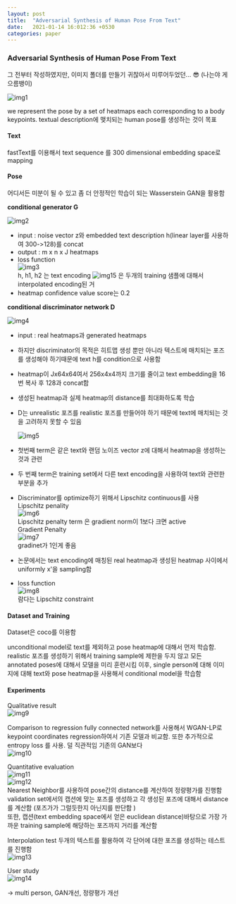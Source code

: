 ```yaml
---
layout: post
title:  "Adversarial Synthesis of Human Pose From Text"
date:   2021-01-14 16:012:36 +0530
categories: paper
---
```


### Adversarial Synthesis of Human Pose From Text

그 전부터 작성하였지만, 이미지 폴더를 만들기 귀찮아서 미루어두었던... 😎 (나는야 게으름뱅이)

![img1](/assets/post/post2/img1_.png)

we represent the pose by a set of heatmaps each corresponding to a body keypoints.
textual description에 맺치되는 human pose를 생성하는 것이 목표 

#### Text

fastText를 이용해서 text sequence 를 300 dimensional embedding space로 mapping 

#### Pose

어디서든 미분이 될 수 있고 좀 더 안정적인 학습이 되는 Wasserstein GAN을 활용함 

**conditional generator G**

![img2](/assets/post/post2/img2_.png)  

* input : noise vector z와 embedded text description h(linear layer를 사용하여 300->128)를 concat
* output : m x n x J heatmaps 
* loss function  
  ![img3](/assets/post/post2/img3_.png)  
  h, h1, h2 는 text encoding ![img15](/assets/post/post2/img15.png)  은 두개의 training 샘플에 대해서 interpolated encoding된 거
* heatmap confidence value score는 0.2

**conditional discriminator network D**

![img4](/assets/post/post2/img4_.png)  

* input : real heatmaps과 generated heatmaps

* 하지만 discriminator의 목적은 히트맵 생성 뿐만 아니라 텍스트에 매치되는 포즈를 생성해야 하기때문에 text h를 condition으로 사용함 

* heatmap이 Jx64x64여서 256x4x4까지 크기를 줄이고 text embedding을 16번 복사 후 128과 concat함 

* 생성된 heatmap과 실제 heatmap의 distance를 최대화하도록 학습 

* D는 unrealistic 포즈를 realistic 포즈를 만들어야 하기 때문에 text에 매치되는 것을 고려하지 못할 수 있음  

  ![img5](/assets/post/post2/img5_.png) 

* 첫번째 term은 같은 text와 랜덤 노이즈 vector z에 대해서 heatmap을 생성하는 것과 관련

* 두 번째 term은 training set에서 다른 text encoding을 사용하여 text와 관련한 부분을 추가 

* Discriminator를 optimize하기 위해서 Lipschitz continuous를 사용   
  Lipschitz penality  
  ![img6](/assets/post/post2/img6_.png)  
  Lipschitz penalty term 은 gradient norm이 1보다 크면 active  
  Gradient Penalty  
  ![img7](/assets/post/post2/img7_.png)  
  gradinet가 1인게 좋음  

* 논문에서는 text encoding에 매칭된 real heatmap과 생성된 heatmap 사이에서 uniformly x'을 sampling함

* loss function  
  ![img8](/assets/post/post2/img8_.png)  
  람다는 Lipschitz constraint  

#### Dataset and Training

Dataset은 coco를 이용함

unconditional model로 text를 제외하고 pose heatmap에 대해서 먼저 학습함.  realistic 포즈를 생성하기 위해서  training sample에 제한을 두지 않고 모든 annotated poses에 대해서 모델을 미리 훈련시킴 
이후, single person에 대해 이미지에 대해 text와 pose heatmap을 사용해서 conditional model을 학습함 

#### Experiments

Qualitative result   
![img9](/assets/post/post2/img9_.png)  

Comparison to regression
fully connected network를 사용해서 WGAN-LP로  keypoint coordinates regression하여서 기존 모델과 비교함. 또한 추가적으로 entropy loss 를 사용. 덜 직관적임 기존의 GAN보다  
![img10](/assets/post/post2/img10_.png)  

Quantitative evaluation  
![img11](/assets/post/post2/img11_.png)   
![img12](/assets/post/post2/img12_.png)  
Nearest Neighbor를 사용하여 pose간의 distance를 계산하여 정량평가를 진행함  
validation set에서의 캡션에 맞는 포즈를 생성하고 각 생성된 포즈에 대해서 distance를 계산함 (포즈가가 그럴듯한지 아닌지를 판단함 )  
또한, 캡션(text embedding space에서 얻은 euclidean distance)바탕으로 가장 가까운 training sample에 해당하는 포즈까지 거리를 계산함 

Interpolation test
두개의 텍스트를 활용하여 각 단어에 대한 포즈를 생성하는 테스트를 진행함  
![img13](/assets/post/post2/img13_.png)

User study  
![img14](/assets/post/post2/img14_.png)





-> multi person, GAN개선, 정량평가 개선 